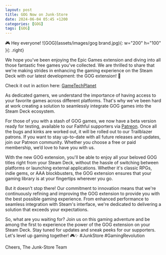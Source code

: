 ```yaml
---
layout: post
title: GOG Now on Junk-Store
date: 2024-06-04 05:45 +1200
categories: [GOG]
tags: [GOG]
---
```


🎮 Hey everyone! ![GOG](assets/images/gog brand.jpg){: w="200" h="100" }{: .right}

We hope you've been enjoying the Epic Games extension and diving into all those fantastic free games you've collected. We are thrilled to share that we're making strides in enhancing the gaming experience on the Steam Deck with our latest development: the GOG extension! 🚀

Check it out in action here: [GameTechPlanet](https://youtu.be/srPQxrRJ1uM)

As dedicated gamers, we understand the importance of having access to your favorite games across different platforms. That's why we've been hard at work creating a solution to seamlessly integrate GOG games into the Steam Deck ecosystem.

For those of you with a stash of GOG games, we now have a beta version ready for testing, available to our Faithful supporters via [Patreon](https://www.patreon.com/junkstore). Once all the bugs and kinks are worked out, it will be rolled out to our Trailblazer patrons. If you want to stay up-to-date with all future releases and updates, join our Patreon community. Whether you choose a free or paid membership, we’d love to have you with us.

With the new GOG extension, you'll be able to enjoy all your beloved GOG titles right from your Steam Deck, without the hassle of switching between platforms or launching external applications. Whether it's classic RPGs, indie gems, or AAA blockbusters, the GOG extension ensures that your gaming library is at your fingertips wherever you go.

But it doesn't stop there! Our commitment to innovation means that we're continuously refining and improving the GOG extension to provide you with the best possible gaming experience. From enhanced performance to seamless integration with Steam's interface, we're dedicated to delivering a solution that exceeds your expectations.

So, what are you waiting for? Join us on this gaming adventure and be among the first to experience the power of the GOG extension on your Steam Deck. Stay tuned for updates and sneak peeks for our supporters. Let's level up gaming together! 🎮✨ #JunkStore #GamingRevolution

Cheers,
The Junk-Store Team
